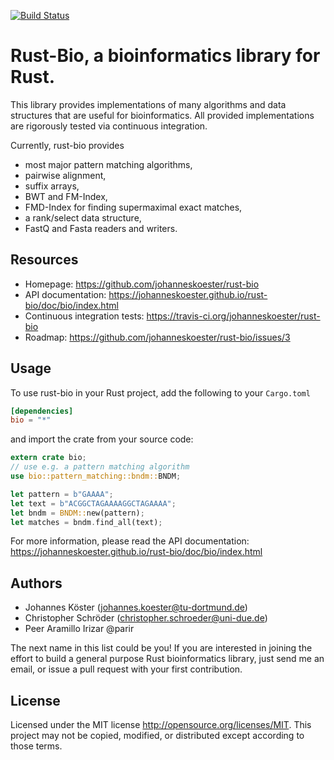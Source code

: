 [![Build Status](https://travis-ci.org/johanneskoester/rust-bio.svg?branch=master)](https://travis-ci.org/johanneskoester/rust-bio)

# Rust-Bio, a bioinformatics library for Rust.

This library provides implementations of many algorithms and data structures
that are useful for bioinformatics.
All provided implementations are rigorously tested via continuous
integration.

Currently, rust-bio provides

* most major pattern matching algorithms,
* pairwise alignment,
* suffix arrays,
* BWT and FM-Index,
* FMD-Index for finding supermaximal exact matches,
* a rank/select data structure,
* FastQ and Fasta readers and writers.

## Resources

* Homepage: https://github.com/johanneskoester/rust-bio
* API documentation: https://johanneskoester.github.io/rust-bio/doc/bio/index.html
* Continuous integration tests: https://travis-ci.org/johanneskoester/rust-bio
* Roadmap: https://github.com/johanneskoester/rust-bio/issues/3

## Usage

To use rust-bio in your Rust project, add the following to your `Cargo.toml`

```toml
[dependencies]
bio = "*"
```

and import the crate from your source code:

```rust
extern crate bio;
// use e.g. a pattern matching algorithm
use bio::pattern_matching::bndm::BNDM;

let pattern = b"GAAAA";
let text = b"ACGGCTAGAAAAGGCTAGAAAA";
let bndm = BNDM::new(pattern);
let matches = bndm.find_all(text);
```

For more information, please read the API documentation: https://johanneskoester.github.io/rust-bio/doc/bio/index.html

## Authors 

* Johannes Köster (<johannes.koester@tu-dortmund.de>)
* Christopher Schröder (<christopher.schroeder@uni-due.de>)
* Peer Aramillo Irizar @parir

The next name in this list could be you! If you are interested in joining the effort to build a general purpose Rust bioinformatics library, just send me an email, or issue a pull request with your first contribution.

## License

Licensed under the MIT license http://opensource.org/licenses/MIT. This project may not be copied, modified, or distributed except according to those terms.
